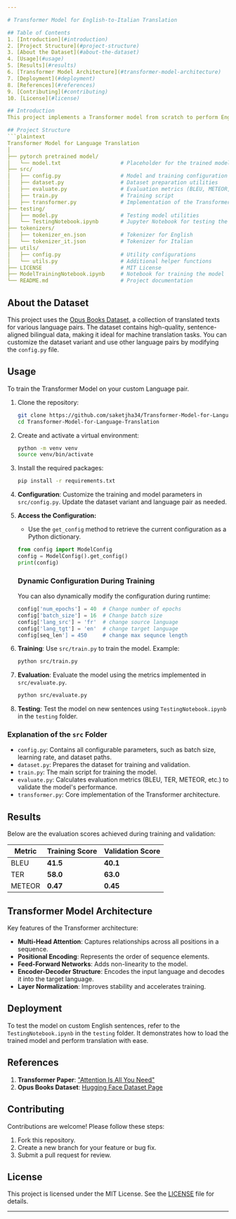 ```yaml
---

# Transformer Model for English-to-Italian Translation

## Table of Contents
1. [Introduction](#introduction)
2. [Project Structure](#project-structure)
3. [About the Dataset](#about-the-dataset)
4. [Usage](#usage)
5. [Results](#results)
6. [Transformer Model Architecture](#transformer-model-architecture)
7. [Deployment](#deployment)
8. [References](#references)
9. [Contributing](#contributing)
10. [License](#license)

## Introduction
This project implements a Transformer model from scratch to perform English-to-Italian language translation. It uses PyTorch for model development and training, and leverages a dataset of bilingual texts to train the model. The project demonstrates the core concepts of neural machine translation and provides the flexibility to train a custom translator with any language pair.

## Project Structure
```plaintext
Transformer Model for Language Translation
│
├── pytorch pretrained model/
│   └── model.txt                   # Placeholder for the trained model file
├── src/
│   ├── config.py                   # Model and training configuration
│   ├── dataset.py                  # Dataset preparation utilities
│   ├── evaluate.py                 # Evaluation metrics (BLEU, METEOR, TER, etc.)
│   ├── train.py                    # Training script
│   ├── transformer.py              # Implementation of the Transformer model
├── testing/
│   ├── model.py                    # Testing model utilities
│   └── TestingNotebook.ipynb       # Jupyter Notebook for testing the model
├── tokenizers/
│   ├── tokenizer_en.json           # Tokenizer for English
│   └── tokenizer_it.json           # Tokenizer for Italian
├── utils/
│   ├── config.py                   # Utility configurations
│   └── utils.py                    # Additional helper functions
├── LICENSE                         # MIT License
├── ModelTrainingNotebook.ipynb     # Notebook for training the model
└── README.md                       # Project documentation
```

## About the Dataset
This project uses the [Opus Books Dataset](https://huggingface.co/datasets/Helsinki-NLP/opus_books), a collection of translated texts for various language pairs. The dataset contains high-quality, sentence-aligned bilingual data, making it ideal for machine translation tasks. You can customize the dataset variant and use other language pairs by modifying the `config.py` file.

## Usage

To train the Transformer Model on your custom Language pair.

1. Clone the repository:
    ```bash
    git clone https://github.com/saketjha34/Transformer-Model-for-Language-Translation
    cd Transformer-Model-for-Language-Translation
    ```

2. Create and activate a virtual environment:
    ```bash
    python -m venv venv
    source venv/bin/activate
    ```

3. Install the required packages:
    ```bash
    pip install -r requirements.txt
    ```

4. **Configuration**: Customize the training and model parameters in `src/config.py`. Update the dataset variant and language pair as needed.
   
5. **Access the Configuration:**
   - Use the `get_config` method to retrieve the current configuration as a Python dictionary.
   ```python
   from config import ModelConfig
   config = ModelConfig().get_config()
   print(config)
   ```
   ### Dynamic Configuration During Training
   You can also dynamically modify the configuration during runtime:
   ```python
   config['num_epochs'] = 40  # Change number of epochs
   config['batch_size'] = 16  # Change batch size
   config['lang_src'] = 'fr'  # change source language
   config['lang_tgt'] = 'en'  # change target language
   config[seq_len'] = 450     # change max sequnce length
   ```
     
6. **Training**: Use `src/train.py` to train the model. Example:
   ```bash
   python src/train.py
   ```
   
7. **Evaluation**: Evaluate the model using the metrics implemented in `src/evaluate.py`.
   ```bash
   python src/evaluate.py
   ```
   
9. **Testing**: Test the model on new sentences using `TestingNotebook.ipynb` in the `testing` folder.

### Explanation of the `src` Folder
- `config.py`: Contains all configurable parameters, such as batch size, learning rate, and dataset paths.
- `dataset.py`: Prepares the dataset for training and validation.
- `train.py`: The main script for training the model.
- `evaluate.py`: Calculates evaluation metrics (BLEU, TER, METEOR, etc.) to validate the model's performance.
- `transformer.py`: Core implementation of the Transformer architecture.

## Results
Below are the evaluation scores achieved during training and validation:

| Metric         | Training Score | Validation Score |
|----------------|----------------|-------------------|
| BLEU           | **41.5**       | **40.1**         |
| TER            | **58.0**       | **63.0**         |
| METEOR         | **0.47**       | **0.45**         |

## Transformer Model Architecture
Key features of the Transformer architecture:
- **Multi-Head Attention**: Captures relationships across all positions in a sequence.
- **Positional Encoding**: Represents the order of sequence elements.
- **Feed-Forward Networks**: Adds non-linearity to the model.
- **Encoder-Decoder Structure**: Encodes the input language and decodes it into the target language.
- **Layer Normalization**: Improves stability and accelerates training.

## Deployment
To test the model on custom English sentences, refer to the `TestingNotebook.ipynb` in the `testing` folder. It demonstrates how to load the trained model and perform translation with ease.

## References
1. **Transformer Paper**: ["Attention Is All You Need"](https://arxiv.org/abs/1706.03762)
2. **Opus Books Dataset**: [Hugging Face Dataset Page](https://huggingface.co/datasets/Helsinki-NLP/opus_books)

## Contributing
Contributions are welcome! Please follow these steps:
1. Fork this repository.
2. Create a new branch for your feature or bug fix.
3. Submit a pull request for review.

## License
This project is licensed under the MIT License. See the [LICENSE](LICENSE) file for details.

---
```

